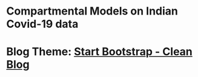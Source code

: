 # Compartmental Models on Indian Covid-19 data  

# Blog Theme: [Start Bootstrap - Clean Blog](https://startbootstrap.com/template-overviews/clean-blog/)

